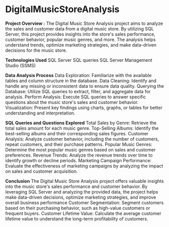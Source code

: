 # DigitalMusicStoreAnalysis

**Project Overview :**
The Digital Music Store Analysis project aims to analyze the sales and customer data from a digital music store. By utilizing SQL Server, this project provides insights into the store's sales performance, customer behavior, popular music genres, and more. The analysis helps understand trends, optimize marketing strategies, and make data-driven decisions for the music store.

**Technologies Used**
SQL Server
SQL queries
SQL Server Management Studio (SSMS)

**Data Analysis Process**
Data Exploration: Familiarize with the available tables and column structure in the database.
Data Cleaning: Identify and handle any missing or inconsistent data to ensure data quality.
Querying the Database: Utilize SQL queries to extract, filter, and aggregate data for analysis.
Perform Analysis: Execute SQL queries to answer specific questions about the music store's sales and customer behavior.
Visualization: Present key findings using charts, graphs, or tables for better understanding and interpretation.

**SQL Queries and Questions Explored**
Total Sales by Genre: Retrieve the total sales amount for each music genre.
Top-Selling Albums: Identify the best-selling albums and their corresponding sales figures.
Customer Analysis: Analyze customer behavior, including the number of customers, repeat customers, and their purchase patterns.
Popular Music Genres: Determine the most popular music genres based on sales and customer preferences.
Revenue Trends: Analyze the revenue trends over time to identify growth or decline periods.
Marketing Campaign Performance: Evaluate the effectiveness of marketing campaigns by analyzing the impact on sales and customer acquisition.


**Conclusion**
The Digital Music Store Analysis project offers valuable insights into the music store's sales performance and customer behavior. By leveraging SQL Server and analyzing the provided data, the project helps make data-driven decisions, optimize marketing strategies, and improve overall business performance
Customer Segmentation: Segment customers based on their purchasing behavior, such as high-value customers or frequent buyers.
Customer Lifetime Value: Calculate the average customer lifetime value to understand the long-term profitability of customers.
